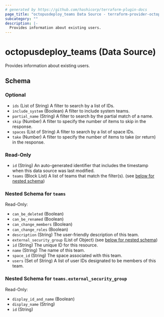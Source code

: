 ```yaml
---
# generated by https://github.com/hashicorp/terraform-plugin-docs
page_title: "octopusdeploy_teams Data Source - terraform-provider-octopusdeploy"
subcategory: ""
description: |-
  Provides information about existing users.
---
```


# octopusdeploy_teams (Data Source)

Provides information about existing users.



<!-- schema generated by tfplugindocs -->
## Schema

### Optional

- `ids` (List of String) A filter to search by a list of IDs.
- `include_system` (Boolean) A filter to include system teams.
- `partial_name` (String) A filter to search by the partial match of a name.
- `skip` (Number) A filter to specify the number of items to skip in the response.
- `spaces` (List of String) A filter to search by a list of space IDs.
- `take` (Number) A filter to specify the number of items to take (or return) in the response.

### Read-Only

- `id` (String) An auto-generated identifier that includes the timestamp when this data source was last modified.
- `teams` (Block List) A list of teams that match the filter(s). (see [below for nested schema](#nestedblock--teams))

<a id="nestedblock--teams"></a>
### Nested Schema for `teams`

Read-Only:

- `can_be_deleted` (Boolean)
- `can_be_renamed` (Boolean)
- `can_change_members` (Boolean)
- `can_change_roles` (Boolean)
- `description` (String) The user-friendly description of this team.
- `external_security_group` (List of Object) (see [below for nested schema](#nestedatt--teams--external_security_group))
- `id` (String) The unique ID for this resource.
- `name` (String) The name of this team.
- `space_id` (String) The space associated with this team.
- `users` (Set of String) A list of user IDs designated to be members of this team.

<a id="nestedatt--teams--external_security_group"></a>
### Nested Schema for `teams.external_security_group`

Read-Only:

- `display_id_and_name` (Boolean)
- `display_name` (String)
- `id` (String)


